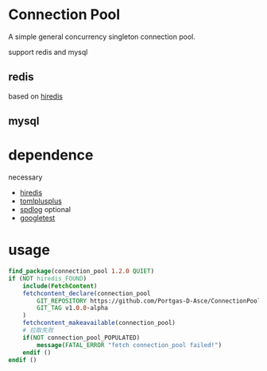 # Connection Pool

A simple general concurrency singleton connection pool.

support redis and mysql

## redis
based on [hiredis](https://github.com/redis/hiredis) 

## mysql

# dependence
necessary
- [hiredis](https://github.com/redis/hiredis)
- [tomlplusplus](https://github.com/marzer/tomlplusplus)
- [spdlog](https://github.com/gabime/spdlog)
optional
- [googletest](https://github.com/google/googletest)

# usage
```cmake
find_package(connection_pool 1.2.0 QUIET)
if (NOT hiredis_FOUND)
    include(FetchContent)
    fetchcontent_declare(connection_pool
        GIT_REPOSITORY https://github.com/Portgas-D-Asce/ConnectionPool.git
        GIT_TAG v1.0.0-alpha
    )
    fetchcontent_makeavailable(connection_pool)
    # 拉取失败
    if(NOT connection_pool_POPULATED)
        message(FATAL_ERROR "fetch connection_pool failed!")
    endif ()
endif ()
```
